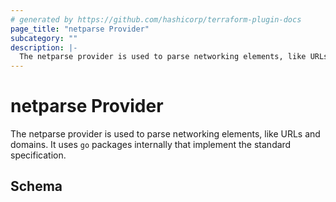 ```yaml
---
# generated by https://github.com/hashicorp/terraform-plugin-docs
page_title: "netparse Provider"
subcategory: ""
description: |-
  The netparse provider is used to parse networking elements, like URLs and domains. It uses go packages internally that implement the standard specification.
---
```


# netparse Provider

The netparse provider is used to parse networking elements, like URLs and domains. It uses `go` packages internally that implement the standard specification.



<!-- schema generated by tfplugindocs -->
## Schema
